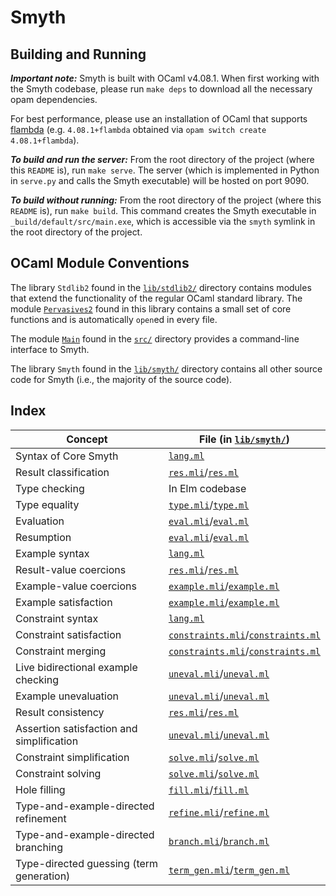 # Smyth

## Building and Running

***Important note:***
Smyth is built with OCaml v4.08.1. When first working with the Smyth codebase,
please run `make deps` to download all the necessary opam dependencies.

For best performance, please use an installation of OCaml that supports
[flambda](https://caml.inria.fr/pub/docs/manual-ocaml/flambda.html)
(e.g. `4.08.1+flambda` obtained via `opam switch create 4.08.1+flambda`).

***To build and run the server:***
From the root directory of the project (where this `README` is), run `make
serve`.
The server (which is implemented in Python in `serve.py` and calls the
Smyth executable) will be hosted on port 9090.

***To build without running:***
From the root directory of the project (where this `README` is), run `make
build`.  This command creates the Smyth executable in
`_build/default/src/main.exe`, which is accessible via the `smyth` symlink in
the root directory of the project.

## OCaml Module Conventions

The library `Stdlib2` found in the [`lib/stdlib2/`](lib/stdlib2/) directory
contains modules that extend the functionality of the regular OCaml standard
library. The module [`Pervasives2`](lib/stdlib2/pervasives2.mli) found in this
library contains a small set of core functions and is automatically `open`ed in
every file.

The module [`Main`](src/main.ml) found in the [`src/`](src/) directory provides
a command-line interface to Smyth.

The library `Smyth` found in the [`lib/smyth/`](lib/smyth/) directory contains
all other source code for Smyth (i.e., the majority of the source code).

## Index

| Concept                                     | File (in [`lib/smyth/`](lib/smyth/))
| ------------------------------------------- | ------------------------------
| Syntax of Core Smyth                        | [`lang.ml`](lib/smyth/lang.ml)
| Result classification                       | [`res.mli`](lib/smyth/res.mli)/[`res.ml`](lib/smyth/res.ml)
| Type checking                               | In Elm codebase
| Type equality                               | [`type.mli`](lib/smyth/type.mli)/[`type.ml`](lib/smyth/type.ml)
| Evaluation                                  | [`eval.mli`](lib/smyth/eval.mli)/[`eval.ml`](lib/smyth/eval.ml)
| Resumption                                  | [`eval.mli`](lib/smyth/eval.mli)/[`eval.ml`](lib/smyth/eval.ml)
| Example syntax                              | [`lang.ml`](lib/smyth/lang.ml)
| Result-value coercions                      | [`res.mli`](lib/smyth/res.mli)/[`res.ml`](lib/smyth/res.ml)
| Example-value coercions                     | [`example.mli`](lib/smyth/example.mli)/[`example.ml`](lib/smyth/example.ml)
| Example satisfaction                        | [`example.mli`](lib/smyth/example.mli)/[`example.ml`](lib/smyth/example.ml)
| Constraint syntax                           | [`lang.ml`](lib/smyth/lang.ml)
| Constraint satisfaction                     | [`constraints.mli`](lib/smyth/constraints.mli)/[`constraints.ml`](lib/smyth/constraints.ml)
| Constraint merging                          | [`constraints.mli`](lib/smyth/constraints.mli)/[`constraints.ml`](lib/smyth/constraints.ml)
| Live bidirectional example checking         | [`uneval.mli`](lib/smyth/uneval.mli)/[`uneval.ml`](lib/smyth/uneval.ml)
| Example unevaluation                        | [`uneval.mli`](lib/smyth/uneval.mli)/[`uneval.ml`](lib/smyth/uneval.ml)
| Result consistency                          | [`res.mli`](lib/smyth/res.mli)/[`res.ml`](lib/smyth/res.ml)
| Assertion satisfaction and simplification   | [`uneval.mli`](lib/smyth/uneval.mli)/[`uneval.ml`](lib/smyth/uneval.ml)
| Constraint simplification                   | [`solve.mli`](lib/smyth/solve.mli)/[`solve.ml`](lib/smyth/solve.ml)
| Constraint solving                          | [`solve.mli`](lib/smyth/solve.mli)/[`solve.ml`](lib/smyth/solve.ml)
| Hole filling                                | [`fill.mli`](lib/smyth/fill.mli)/[`fill.ml`](lib/smyth/fill.ml)
| Type-and-example-directed refinement        | [`refine.mli`](lib/smyth/refine.mli)/[`refine.ml`](lib/smyth/refine.ml)
| Type-and-example-directed branching         | [`branch.mli`](lib/smyth/branch.mli)/[`branch.ml`](lib/smyth/branch.ml)
| Type-directed guessing (term generation)    | [`term_gen.mli`](lib/smyth/term_gen.mli)/[`term_gen.ml`](lib/smyth/term_gen.ml)
